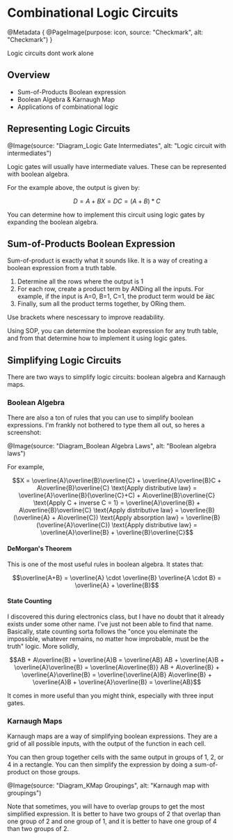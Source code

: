 # Combinational Logic Circuits

@Metadata {
    @PageImage(purpose: icon, source: "Checkmark", alt: "Checkmark")
}

Logic circuits dont work alone

## Overview
- Sum-of-Products Boolean expression
- Boolean Algebra & Karnaugh Map
- Applications of combinational logic

## Representing Logic Circuits

@Image(source: "Diagram_Logic Gate Intermediates", alt: "Logic circuit with intermediates")

Logic gates will usually have intermediate values. These can be represented with boolean algebra.

For the example above, the output is given by:

```math
D = A + B
X = DC = (A+B)*C
```

You can determine how to implement this circuit using logic gates by expanding the boolean algebra.

## Sum-of-Products Boolean Expression

Sum-of-product is exactly what it sounds like. It is a way of creating a boolean expression from
a truth table.

1. Determine all the rows where the output is 1
2. For each row, create a product term by ANDing all the inputs. For example, if the input is A=0, B=1, 
C=1, the product term would be `A̅BC`
3. Finally, sum all the product terms together, by ORing them.

Use brackets where nescessary to improve readability.

Using SOP, you can determine the boolean expression for any truth table, and from that determine how
to implement it using logic gates.

## Simplifying Logic Circuits

There are two ways to simplify logic circuits: boolean algebra and Karnaugh maps.

### Boolean Algebra

There are also a ton of rules that you can use to simplify boolean expressions. I'm frankly not bothered
to type them all out, so heres a screenshot:

@Image(source: "Diagram_Boolean Algebra Laws", alt: "Boolean algebra laws")

For example,
```math
X = \overline{A}\overline{B}\overline{C} + \overline{A}\overline{B}C + A\overline{B}\overline{C}
\text{Apply distributive law}
= \overline{A}\overline{B}(\overline{C}+C) + A\overline{B}\overline{C}
\text{Apply C + inverse C = 1}
= \overline{A}\overline{B} + A\overline{B}\overline{C}
\text{Apply distributive law}
= \overline{B}(\overline{A} + A\overline{C})
\text{Apply absorption law}
= \overline{B}(\overline{A}\overline{C})
\text{Apply distributive law}
= \overline{A}\overline{B} + \overline{B}\overline{C}
```

#### DeMorgan's Theorem

This is one of the most useful rules in boolean algebra. It states that:

```math
\overline{A+B} = \overline{A} \cdot \overline{B}
\overline{A \cdot B} = \overline{A} + \overline{B}
```

#### State Counting

I discovered this during electronics class, but I have no doubt that it already exists under some other name. 
I've just not been able to find that name. Basically, state counting sorta follows the "once you eleminate the 
impossible,  whatever remains, no matter how improbable, must be the truth" logic. More solidly,
```math
AB + A\overline{B} + \overline{A}B = \overline{AB}
AB + \overline{A}B + \overline{A}\overline{B} = \overline{A\overline{B}}
AB + A\overline{B} + \overline{A}\overline{B} = \overline{\overline{A}B}
A\overline{B} + \overline{A}B + \overline{A}\overline{B} = \overline{AB}
```

It comes in more useful than you might think, especially with three input gates.

### Karnaugh Maps

Karnaugh maps are a way of simplifying boolean expressions. They are a grid of all possible inputs,
with the output of the function in each cell.

You can then group together cells with the same output in groups of 1, 2, or 4 in a rectangle. You can
then simplify the expression by doing a sum-of-product on those groups.

@Image(source: "Diagram_KMap Groupings", alt: "Karnaugh map with groupings")

Note that sometimes, you will have to overlap groups to get the most simplified expression. It is better
to have two groups of 2 that overlap than one group of 2 and one group of 1, and it is better to have one
group of 4 than two groups of 2.